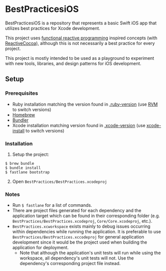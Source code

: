 # BestPracticesiOS

BestPracticesiOS is a repository that represents a basic Swift iOS app that utilizes best practices for Xcode development.

This project uses [functional reactive programming](https://en.wikipedia.org/wiki/Functional_reactive_programming) inspired concepts (with [ReactiveCocoa](https://github.com/ReactiveCocoa/ReactiveCocoa)), although this is not necessarily a best practice for every project.

This project is mostly intended to be used as a playground to experiment with new tools, libraries, and design patterns for iOS development.

## Setup

### Prerequisites

- Ruby installation matching the version found in [.ruby-version](.ruby-version) (use [RVM](https://rvm.io/rvm/basics) to switch versions)
- [Homebrew](https://brew.sh)
- [Bundler](https://bundler.io)
- Xcode installation matching version found in [.xcode-version](.xcode-version) (use [xcode-install](https://github.com/KrauseFx/xcode-install) to switch versions)

### Installation

1. Setup the project:
```
$ brew bundle
$ bundle install
$ fastlane bootstrap
```
2. Open `BestPractices/BestPractices.xcodeproj`

### Notes

- Run `$ fastlane` for a list of commands.
- There are project files generated for each dependency and the application target which can be found in their corresponding folder (e.g. `BestPractices/BestPractices.xcodeproj`, `Core/Core.xcodeproj`, etc.).
- `BestPractices.xcworkspace` exists mainly to debug issues occurring within dependencies while running the application. It is preferable to use `BestPractices/BestPractices.xccodeproj` for general application development since it would be the project used when building the application for deployment. 
    - Note that although the application's unit tests will run while using the workspace, all dependency's unit tests will not. Use the dependency's corresponding project file instead.
